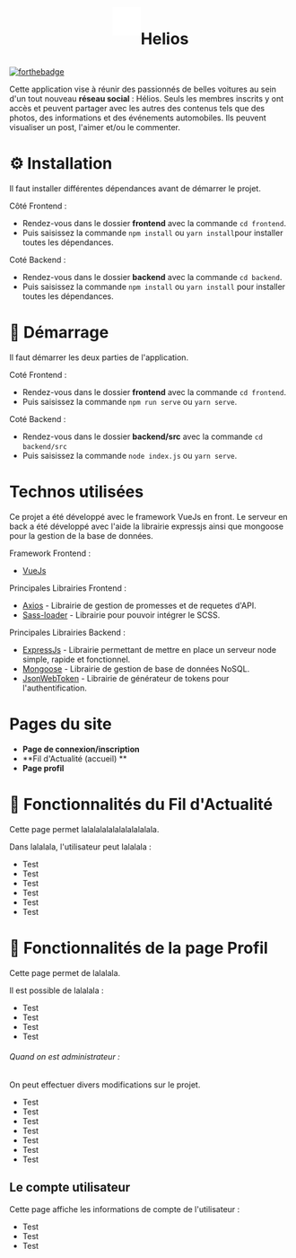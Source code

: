 <div style="display: flex; justify-content: center; text-align: center">
<img src="./frontend/src/assets/logo.png" width="50" height="50"/>
<h1 align="center">
   Helios
</h1>
</div>

[![forthebadge](http://forthebadge.com/images/badges/built-with-love.svg)](http://forthebadge.com) 

Cette application vise à réunir des passionnés de belles voitures au sein d'un tout nouveau **réseau social** : Hélios. Seuls les membres inscrits y ont accès et peuvent partager avec les autres des contenus tels que des photos, des informations et des événements automobiles. Ils peuvent visualiser un post, l'aimer et/ou le commenter. 

# ⚙ Installation

Il faut installer différentes dépendances avant de démarrer le projet.

Côté Frontend :
- Rendez-vous dans le dossier **frontend** avec la commande ```cd frontend```.
- Puis saisissez la commande ```npm install``` ou ```yarn install```pour installer toutes les dépendances.

Coté Backend : 
- Rendez-vous dans le dossier **backend** avec la commande ```cd backend```.
- Puis saisissez la commande ```npm install``` ou ```yarn install``` pour installer toutes les dépendances.

# 🚀  Démarrage

Il faut démarrer les deux parties de l'application.

Coté Frontend :
- Rendez-vous dans le dossier **frontend** avec la commande ```cd frontend```.
- Puis saisissez la commande ```npm run serve``` ou ```yarn serve```.

Coté Backend :
- Rendez-vous dans le dossier **backend/src** avec la commande ```cd backend/src```
- Puis saisissez la commande ```node index.js``` ou ```yarn serve```.

#  Technos utilisées

Ce projet a été développé avec le framework VueJs en front. Le serveur en back a été développé avec l'aide la librairie expressjs ainsi que mongoose pour la gestion de la base de données.

Framework Frontend :
* [VueJs](https://vuejs.org/)

Principales Librairies Frontend :
* [Axios](https://www.npmjs.com/package/axios) - Librairie de gestion de promesses et de requetes d'API.
* [Sass-loader](https://www.npmjs.com/package/sass-loader)  - Librairie pour pouvoir intégrer le SCSS.

Principales Librairies Backend :
* [ExpressJs](https://expressjs.com/fr/) - Librairie permettant de mettre en place un serveur node simple, rapide et fonctionnel.
* [Mongoose](https://mongoosejs.com/) - Librairie de gestion de base de données NoSQL. 
* [JsonWebToken](https://www.npmjs.com/package/jsonwebtoken) - Librairie de générateur de tokens pour l'authentification.

# Pages du site
* **Page de connexion/inscription**
* **Fil d'Actualité (accueil) **
* **Page profil**


# 📖  Fonctionnalités du Fil d'Actualité
Cette page permet lalalalalalalalalalalala.

Dans lalalala, l'utilisateur peut lalalala :
* Test
* Test
* Test
* Test
* Test
* Test

# 📖  Fonctionnalités de la page Profil
Cette page permet de lalalala.

Il est possible de lalalala :
* Test
* Test
* Test
* Test

###### Quand on est administrateur :
On peut effectuer divers modifications sur le projet.
* Test
* Test
* Test
* Test
* Test
* Test
* Test

## Le compte utilisateur
Cette page affiche les informations de compte de l'utilisateur :
* Test
* Test
* Test

